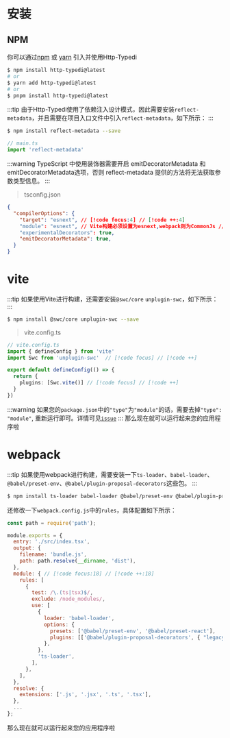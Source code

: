 # 安装

## NPM

你可以通过[npm](https://github.com/fkc-alt/http-typedi/blob/main/LICENSE) 或 [yarn](https://github.com/fkc-alt/http-typedi) 引入并使用Http-Typedi

```sh
$ npm install http-typedi@latest
# or
$ yarn add http-typedi@latest
# or
$ pnpm install http-typedi@latest
```

:::tip 
由于Http-Typedi使用了依赖注入设计模式，因此需要安装`reflect-metadata`，并且需要在项目入口文件中引入`reflect-metadata`，如下所示：
:::

```sh
$ npm install reflect-metadata --save
```

```ts
// main.ts
import 'reflect-metadata'
```
:::warning 
TypeScript 中使用装饰器需要开启 emitDecoratorMetadata 和 emitDecoratorMetadata选项，否则 reflect-metadata 提供的方法将无法获取参数类型信息。
:::
> tsconfig.json
```json
{
  "compilerOptions": {
    "target": "esnext", // [!code focus:4] // [!code ++:4]
    "module": "esnext", // Vite构建必须设置为esnext,webpack则为CommonJs // [!code focus:4] // [!code ++:4]
    "experimentalDecorators": true,
    "emitDecoratorMetadata": true,
  }
}
```

# vite
:::tip
 如果使用Vite进行构建，还需要安装`@swc/core` `unplugin-swc`，如下所示：
:::

```sh
$ npm install @swc/core unplugin-swc --save
```

> vite.config.ts
```ts
// vite.config.ts
import { defineConfig } from 'vite'
import Swc from 'unplugin-swc'  // [!code focus] // [!code ++]

export default defineConfig(() => {
  return {
    plugins: [Swc.vite()] // [!code focus] // [!code ++]
  }
})
```

:::warning
如果您的`package.json`中的`"type"`为`"module"`的话，需要去掉`"type": "module"`, 重新运行即可。详情可见[`issue`](https://github.com/fkc-alt/http-typedi/issues/2)
:::
那么现在就可以运行起来您的应用程序啦

# webpack
:::tip
 如果使用webpack进行构建，需要安装一下`ts-loader`、`babel-loader`、`@babel/preset-env`、`@babel/plugin-proposal-decorators`这些包。
:::

```sh
$ npm install ts-loader babel-loader @babel/preset-env @babel/plugin-proposal-decorators --save-dev
```

还修改一下`webpack.config.js`中的`rules`，具体配置如下所示：


```javascript
const path = require('path');

module.exports = {
  entry: './src/index.tsx',
  output: {
    filename: 'bundle.js',
    path: path.resolve(__dirname, 'dist'),
  },
  module: { // [!code focus:18] // [!code ++:18]
    rules: [
      {
        test: /\.(ts|tsx)$/,
        exclude: /node_modules/,
        use: [
          {
            loader: 'babel-loader',
            options: {
              presets: ['@babel/preset-env', '@babel/preset-react'],
              plugins: [['@babel/plugin-proposal-decorators', { "legacy": true }]],
            },
          },
          'ts-loader',
        ],
      },
    ],
  },
  resolve: {
    extensions: ['.js', '.jsx', '.ts', '.tsx'],
  },
  ...
};
```
那么现在就可以运行起来您的应用程序啦

